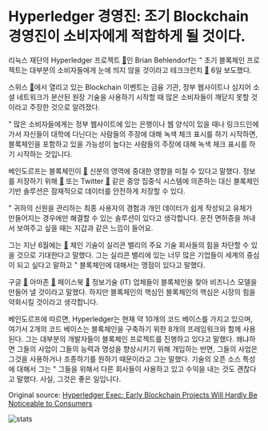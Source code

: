 # Hyperledger 경영진: 조기 Blockchain 경영진이 소비자에게 적합하게 될 것이다.

리눅스 재단의 Hyperledger 프로젝트  [🔗](https://cointelegraph.com/tags/hyperledger)인 Brian Behlendorf는 " 초기 블록체인 프로젝트는 대부분의 소비자들에게 눈에 띄지 않을 것이라고 테크크런치  [🔗](https://techcrunch.com/2018/07/06/early-uses-of-blockchain-will-barely-be-visible/)  6일 보도했다.

스위스  [🔗](https://cointelegraph.com/tags/switzerland)에서 열리고 있는 Blockchain 이벤트는 금융 기관, 정부 웹사이트나 심지어 소셜 네트워크가 분산된 원장 기술을 사용하기 시작할 때 많은 소비자들이 깨닫지 못할 것이라고 주장한 것으로 알려졌다.

" 많은 소비자들에게는 정부 웹사이트에 있는 은행이나 웹 양식이 있을 때나 링크드인에 가서 자신들이 대학에 다닌다는 사람들의 주장에 대해 녹색 체크 표시를 하기 시작하면, 블록체인을 포함하고 있을 가능성이 높다는 사람들의 주장에 대해 녹색 체크 표시를 하기 시작하는 것입니다.

베인도르프는 블록체인이  [🔗](https://cointelegraph.com/tags/blockchain)  신분의 영역에 중대한 영향을 미칠 수 있다고 말했다. 정보를 저장하기 위해  [🔗](https://cointelegraph.com/tags/facebook)  또는 Twitter  [🔗](https://cointelegraph.com/tags/Twitter) 같은 중앙 집중식 시스템에 의존하는 대신 블록체인 기반 솔루션은 잠재적으로 데이터를 안전하게 저장할 수 있다.

" 귀하의 신원을 관리하는 최종 사용자의 경험과 개인 데이터가 쉽게 작성되고 유체가 만들어지는 경우에만 해결할 수 있는 솔루션이 있다고 생각합니다. 운전 면허증을 꺼내서 보여주고 싶을 때는 지갑과 같은 느낌이 들어요.

그는 지난 6월에는  [🔗](https://cointelegraph.com/news/hyperledger-exec-blockchain-will-diminish-power-of-tech-giants-like-google) 체인 기술이 실리콘 밸리의 주요 기술 회사들의 힘을 차단할 수 있을 것으로 기대한다고 말했다. 그는 실리콘 밸리에 있는 너무 많은 기업들이 세계의 중심이 되고 싶다고 말하고 " 블록체인에 대해서는 맹점이 있다고 말했다.

구글  [🔗](https://cointelegraph.com/tags/google) 아마존  [🔗](https://cointelegraph.com/tags/amazon)  페이스북  [🔗](https://cointelegraph.com/tags/facebook)  정보기술 (IT) 업체들이 블록체인을 찾아 비즈니스 모델을 만들어 낼 것이라고 말했다. 하지만 블록체인의 핵심인 블록체인의 핵심은 시장의 힘을 약화시킬 것이라고 생각합니다.

베인도르프에 따르면, Hyperledger는 현재 약 10개의 코드 베이스를 가지고 있으며, 여기서 2개의 코드 베이스는 블록체인을 구축하기 위한 8개의 프레임워크와 함께 사용된다. 그는 대부분의 개발자들이 블록체인 프로젝트를 진행하고 있다고 말했다. 왜냐하면 그들의 사업이 그들의 능력과 명성을 향상시키기 위해 개입하는 반면, 그들의 사업은 그것을 사용하거나 조종하기를 원하기 때문이라고 그는 말했다. 기술의 오픈 소스 특성에 대해서 그는 " 그들을 위해서 다른 회사들이 사용하고 있고 수익을 내는 것도 괜찮다고 말했다. 사실, 그것은 좋은 일입니다.

Original source: [Hyperledger Exec: Early Blockchain Projects Will Hardly Be Noticeable to Consumers](https://cointelegraph.com/news/hyperledger-exec-early-blockchain-projects-will-hardly-be-noticeable-to-consumers)

![stats](https://c.statcounter.com/11760860/0/a89fa40b/1/ "stats")
